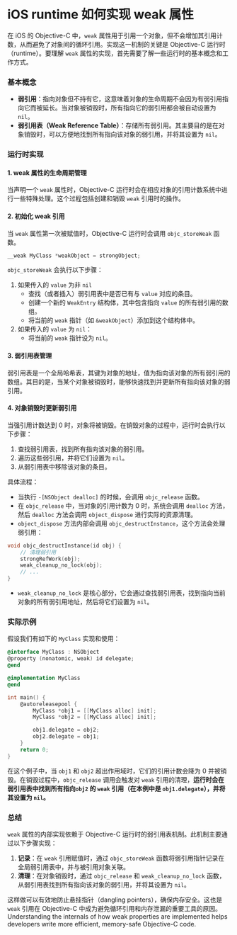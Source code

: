 # iOS runtime 如何实现 weak 属性

在 iOS 的 Objective-C 中，`weak` 属性用于引用一个对象，但不会增加其引用计数，从而避免了对象间的循环引用。实现这一机制的关键是 Objective-C 运行时（runtime）。要理解 `weak` 属性的实现，首先需要了解一些运行时的基本概念和工作方式。

### 基本概念

- **弱引用**：指向对象但不持有它，这意味着对象的生命周期不会因为有弱引用指向它而被延长。当对象被销毁时，所有指向它的弱引用都会被自动设置为 `nil`。
- **弱引用表（Weak Reference Table）**：存储所有弱引用。其主要目的是在对象销毁时，可以方便地找到所有指向该对象的弱引用，并将其设置为 `nil`。

### 运行时实现

#### 1. **weak 属性的生命周期管理**

当声明一个 `weak` 属性时，Objective-C 运行时会在相应对象的引用计数系统中进行一些特殊处理。这个过程包括创建和销毁 `weak` 引用时的操作。

#### 2. **初始化 weak 引用**

当 `weak` 属性第一次被赋值时，Objective-C 运行时会调用 `objc_storeWeak` 函数。

```objective-c
__weak MyClass *weakObject = strongObject;
```

`objc_storeWeak` 会执行以下步骤：

1. 如果传入的 `value` 为非 `nil`
   - 查找（或者插入）弱引用表中是否已有与 `value` 对应的条目。
   - 创建一个新的 `WeakEntry` 结构体，其中包含指向 `value` 的所有弱引用的数组。
   - 将当前的 `weak` 指针（如 `&weakObject`）添加到这个结构体中。
2. 如果传入的 `value` 为 `nil`：
   - 将当前的 `weak` 指针设为 `nil`。

#### 3. **弱引用表管理**

弱引用表是一个全局哈希表，其键为对象的地址，值为指向该对象的所有弱引用的数组。其目的是，当某个对象被销毁时，能够快速找到并更新所有指向该对象的弱引用。

#### 4. **对象销毁时更新弱引用**

当强引用计数达到 0 时，对象将被销毁。在销毁对象的过程中，运行时会执行以下步骤：

1. 查找弱引用表，找到所有指向该对象的弱引用。
2. 遍历这些弱引用，并将它们设置为 `nil`。
3. 从弱引用表中移除该对象的条目。

具体流程：

- 当执行 `-[NSObject dealloc]` 的时候，会调用 `objc_release` 函数。
- 在 `objc_release` 中，当对象的引用计数为 0 时，系统会调用 `dealloc` 方法，然后 `dealloc` 方法会调用 `object_dispose` 进行实际的资源清理。
- `object_dispose` 方法内部会调用 `objc_destructInstance`，这个方法会处理弱引用：

```c
void objc_destructInstance(id obj) {
    // 清理弱引用
    strongRefWork(obj);
    weak_cleanup_no_lock(obj);
    // ...
}
```

- `weak_cleanup_no_lock` 是核心部分，它会通过查找弱引用表，找到指向当前对象的所有弱引用地址，然后将它们设置为 `nil`。

### 实际示例

假设我们有如下的 `MyClass` 实现和使用：

```objective-c
@interface MyClass : NSObject
@property (nonatomic, weak) id delegate;
@end

@implementation MyClass
@end

int main() {
    @autoreleasepool {
        MyClass *obj1 = [[MyClass alloc] init];
        MyClass *obj2 = [[MyClass alloc] init];

        obj1.delegate = obj2;
        obj2.delegate = obj1;
    }
    return 0;
}
```

在这个例子中，当 `obj1` 和 `obj2` 超出作用域时，它们的引用计数会降为 0 并被销毁。在销毁过程中，`objc_release` 调用会触发对 `weak` 引用的清理，**运行时会在弱引用表中找到所有指向`obj2` 的 `weak` 引用（在本例中是 `obj1.delegate`），并将其设置为 `nil`。**

### 总结

`weak` 属性的内部实现依赖于 Objective-C 运行时的弱引用表机制。此机制主要通过以下步骤实现：

1. **记录**：在 `weak` 引用赋值时，通过 `objc_storeWeak` 函数将弱引用指针记录在全局弱引用表中，并与被引用对象关联。
2. **清理**：在对象销毁时，通过 `objc_release` 和 `weak_cleanup_no_lock` 函数，从弱引用表找到所有指向该对象的弱引用，并将其设置为 `nil`。

这样做可以有效地防止悬挂指针（dangling pointers），确保内存安全。这也是 `weak` 引用在 Objective-C 中成为避免循环引用和内存泄漏的重要工具的原因。Understanding the internals of how weak properties are implemented helps developers write more efficient, memory-safe Objective-C code.